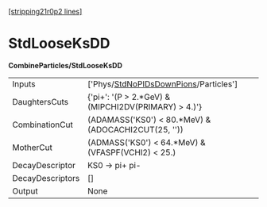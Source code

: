 [[stripping21r0p2 lines]](./stripping21r0p2-index)

# StdLooseKsDD

**CombineParticles/StdLooseKsDD**

|                  |                                                                                                 |
|------------------|-------------------------------------------------------------------------------------------------|
| Inputs           | ['Phys/[StdNoPIDsDownPions](./stripping21r0p2-commonparticles-stdnopidsdownpions)/Particles'] |
| DaughtersCuts    | {'pi+': '(P \> 2.\*GeV) & (MIPCHI2DV(PRIMARY) \> 4.)'}                                          |
| CombinationCut   | (ADAMASS('KS0') \< 80.\*MeV) & (ADOCACHI2CUT(25, ''))                                           |
| MotherCut        | (ADMASS('KS0') \< 64.\*MeV) & (VFASPF(VCHI2) \< 25.)                                            |
| DecayDescriptor  | KS0 -\> pi+ pi-                                                                                 |
| DecayDescriptors | []                                                                                            |
| Output           | None                                                                                            |
